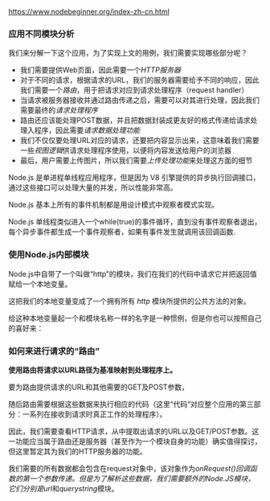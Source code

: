 https://www.nodebeginner.org/index-zh-cn.html

### 应用不同模块分析

我们来分解一下这个应用，为了实现上文的用例，我们需要实现哪些部分呢？

- 我们需要提供Web页面，因此需要一个*HTTP服务器*
- 对于不同的请求，根据请求的URL，我们的服务器需要给予不同的响应，因此我们需要一个*路由*，用于把请求对应到请求处理程序（request handler）
- 当请求被服务器接收并通过路由传递之后，需要可以对其进行处理，因此我们需要最终的*请求处理程序*
- 路由还应该能处理POST数据，并且把数据封装成更友好的格式传递给请求处理入程序，因此需要*请求数据处理功能*
- 我们不仅仅要处理URL对应的请求，还要把内容显示出来，这意味着我们需要一些*视图逻辑*供请求处理程序使用，以便将内容发送给用户的浏览器
- 最后，用户需要上传图片，所以我们需要*上传处理功能*来处理这方面的细节

Node.js 是单进程单线程应用程序，但是因为 V8 引擎提供的异步执行回调接口，通过这些接口可以处理大量的并发，所以性能非常高。

Node.js 基本上所有的事件机制都是用设计模式中观察者模式实现。

Node.js 单线程类似进入一个while(true)的事件循环，直到没有事件观察者退出，每个异步事件都生成一个事件观察者，如果有事件发生就调用该回调函数.



### 使用Node.js内部模块

Node.js中自带了一个叫做“http”的模块，我们在我们的代码中请求它并把返回值赋给一个本地变量。

这把我们的本地变量变成了一个拥有所有 *http* 模块所提供的公共方法的对象。

给这种本地变量起一个和模块名称一样的名字是一种惯例，但是你也可以按照自己的喜好来：

### 如何来进行请求的“路由”

**使用路由将请求以URL路径为基准映射到处理程序上。**

要为路由提供请求的URL和其他需要的GET及POST参数，

随后路由需要根据这些数据来执行相应的代码（这里“代码”对应整个应用的第三部分：一系列在接收到请求时真正工作的处理程序）。

因此，我们需要查看HTTP请求，从中提取出请求的URL以及GET/POST参数。这一功能应当属于路由还是服务器（甚至作为一个模块自身的功能）确实值得探讨，但这里暂定其为我们的HTTP服务器的功能。

我们需要的所有数据都会包含在request对象中，该对象作为*onRequest()*回调函数的第一个参数传递。但是为了解析这些数据，我们需要额外的Node.JS模块，它们分别是*url*和*querystring*模块。